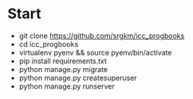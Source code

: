 # Start

- git clone https://github.com/srgkm/icc_progbooks
- cd icc_progbooks
- virtualenv pyenv && source pyenv/bin/activate
- pip install requirements.txt
- python manage.py migrate
- python manage.py createsuperuser
- python manage.py runserver

